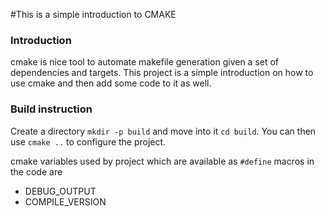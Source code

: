 #This is a simple introduction to CMAKE

### Introduction
cmake is nice tool to automate makefile generation given a set of dependencies
and targets. This project is a simple introduction on how to use cmake and
then add some code to it as well.

### Build instruction
Create a directory `mkdir -p build` and move into it `cd build`. You can then
use `cmake ..` to configure the project.

cmake variables used by project which are available as `#define` macros in the
code are
* DEBUG_OUTPUT
* COMPILE_VERSION

